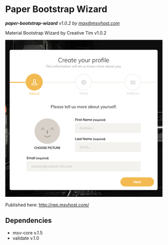 # Paper Bootstrap Wizard 
***paper-bootstrap-wizard** v1.0.2 by [max@msvhost.com](mailto:max@msvhost.com)*

Material Bootstrap Wizard by Creative Tim v1.0.2

![Paper Bootstrap Wizard](https://github.com/maxsv0/paper-bootstrap-wizard/raw/master/src/content/images/module_preview/paper-bootstrap-wizard.jpg)

Published here: http://rep.msvhost.com/

## Dependencies
* msv-core v.1.5
* validate v.1.0